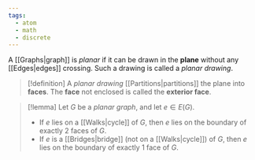 ```yaml
---
tags:
  - atom
  - math
  - discrete
---
```

A [[Graphs|graph]] is *planar* if it can be drawn in the **plane** without any [[Edges|edges]] crossing. Such a drawing is called a *planar drawing*.

> [!definition] A *planar drawing* [[Partitions|partitions]] the plane into **faces**. The **face** not enclosed is called the **exterior face**.

> [!lemma] Let $G$ be a *planar graph*, and let $e \in E(G)$.
> - If $e$ lies on a [[Walks|cycle]] of $G$, then $e$ lies on the boundary of exactly $2$ faces of $G$.
> - If $e$ is a [[Bridges|bridge]] (not on a [[Walks|cycle]]) of $G$, then $e$ lies on the boundary of exactly $1$ face of $G$.